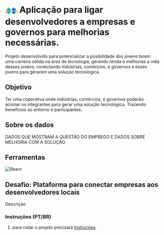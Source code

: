 <h1>
    <a>
     <img align="center" width="40px" src="images/puzzle-matching.png"></a>
    <span> Aplicação para ligar desenvolvedores a empresas e governos para melhorias necessárias.</span>
</h1>

Projeto desenvolvido para potencializar a posibilidade dos jovens terem uma carreira sólida na área de tecnologia, gerando renda e melhorias a vida desses jovens, conectando indústrias, comércios, e governos a esses jovens para gerarem uma solução tecnológica.

## Objetivo
Ter uma coperativa onde indústrias, comércios, e governos poderão acionar os integrantes para gerar uma solução tecnológica. Trazendo benefícios ao entorno e participantes.

## Sobre os dados

DADOS QUE MOSTRAM A QUESTÃO DO EMPREGO E DADOS SOBRE MELHORIA COM A SOLUÇÃO.

## Ferramentas

![React](https://img.shields.io/badge/react-%2320232a.svg?style=for-the-badge&logo=react&logoColor=%2361DAFB)


##  Desafio: Plataforma para conectar empresas aos desenvolvedores locais

Descrição

### Instruções (PT/BR)
1. para rodar o projeto precisará [Instruções](https://github.com/renatog17/cooperativa-de-software/tree/main/docs/instructions_react.md).

